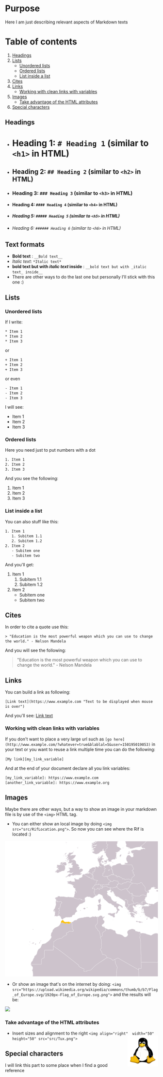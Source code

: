 # Purpose
Here I am just describing relevant aspects of Markdown texts

# Table of contents
1. [Headings](#headings)
2. [Lists](#lists)
    * [Unordered lists](#unorderedlists)
    * [Ordered lists](#orderedlists)
    * [List inside a list](#listinsidealist)
3. [Cites](#cites)
4. [Links](#links)
   * [Working with clean links with variables](#linkvariables)
5. [Images](#images)
   * [Take advantage of the HTML attributes](#HTMLattributes)
6. [Special characters](#specialcharacters)

## Headings <a name="headings"></a>

* # Heading 1: `# Heading 1` (similar to `<h1>` in HTML)
* ## Heading 2: `## Heading 2` (similar to `<h2>` in HTML)
* ### Heading 3: `### Heading 3` (similar to `<h3>` in HTML)
* #### Heading 4: `#### Heading 4` (similar to `<h4>` in HTML)
* ##### Heading 5: `##### Heading 5` (similar to `<h5>` in HTML)
* ###### Heading 6: `###### Heading 6` (similar to `<h6>` in HTML)


## Text formats <a name="textformats"></a>

* __Bold text__ : `__Bold text__`
* *Italic text*: `*Italic text*`
* __bold text but with _italic text_ inside__ : `__bold text but with _italic text_ inside__`
* There are other ways to do the last one but personally I'll stick with this one :)


## Lists <a name="lists"></a>

### Unordered lists <a name="unorderedlists"></a>

If I write:
```
* Item 1
* Item 2
* Item 3
```
or
```
+ Item 1
+ Item 2
+ Item 3
```
or even
```
- Item 1
- Item 2
- Item 3
```

I will see:
* Item 1
* Item 2
* Item 3

### Ordered lists <a name="orderedlists"></a>

Here you need just to put numbers with a dot

```
1. Item 1
2. Item 2
3. Item 3
```

And you see the following:

1. Item 1
2. Item 2
3. Item 3

### List inside a list <a name="listinsidealist"></a>

You can also stuff like this:
```
1. Item 1
   1. Subitem 1.1
   2. Subitem 1.2
2. Item 2
   - Subitem one
   - Subitem two
```
And you'll get:
1. Item 1
   1. Subitem 1.1
   2. Subitem 1.2
2. Item 2
   - Subitem one
   - Subitem two

## Cites <a name="cites"></a>
In order to cite a quote use this:
```
> "Education is the most powerful weapon which you can use to change the world." - Nelson Mandela
```
And you will see the following:

> "Education is the most powerful weapon which you can use to change the world." - Nelson Mandela


## Links <a name="links"></a>

You can build a link as following:
```
[Link text](https://www.example.com "Text to be displayed when mouse is over")
```
And you'll see:
[Link text](https://www.example.com "Text to be displayed when mouse is over")

### Working with clean links with variables <a name="linkvariables"></a>

If you don't want to place a very large url such as `[go here](http://www.example.com/?whatever=true&blablal=5&user=150195019053)` in your text or you want to reuse a link multiple time you can do the following:

`[My link][my_link_variable]`

And at the end of your document declare all you link variables:
```
[my_link_variable]: https://www.example.com
[another_link_variable]: https://www.example.org
```

## Images  <a name="images"></a>

Maybe there are other ways, but a way to show an image in your markdown file is by use of the `<img>` HTML tag.

* You can either show an local image by doing  `<img src="src/RifLocation.png">`. So now you can see where the Rif is located :)
<img src="src/RifLocation.png">


* Or show an image that's on the internet by doing:
`<img src="https://upload.wikimedia.org/wikipedia/commons/thumb/b/b7/Flag_of_Europe.svg/1920px-Flag_of_Europe.svg.png">` and the results will be:
<img src="https://upload.wikimedia.org/wikipedia/commons/thumb/b/b7/Flag_of_Europe.svg/1920px-Flag_of_Europe.svg.png">


### Take advantage of the HTML attributes <a name="HTMLattributes"></a>
  * Insert sizes and alignment to the right `<img align="right"  width="50" height="50" src="src/Tux.png">` <img align="right"  width="100" height="100" src="src/Tux.png">



## Special characters <a name="specialcharacters"></a>

I will link this part to some place when I find a good reference
